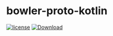 # bowler-proto-kotlin

[![license](https://img.shields.io/github/license/commonwealthrobotics/bowler-proto-kotlin)](https://github.com/CommonWealthRobotics/bowler-proto-kotlin/blob/master/LICENSE)
[![Download](https://api.bintray.com/packages/commonwealthrobotics/maven-artifacts/bowler-proto-kotlin/images/download.svg)](https://bintray.com/commonwealthrobotics/maven-artifacts/bowler-proto-kotlin/_latestVersion)
